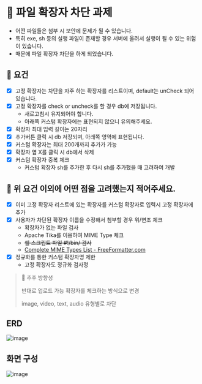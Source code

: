 # 📁 파일 확장자 차단 과제


- 어떤 파일들은 첨부 시 보안에 문제가 될 수 있습니다.
- 특히 exe, sh 등의 실행 파일이 존재할 경우 서버에 올려서 실행이 될 수 있는 위험이 있습니다.
- 때문에 파일 확장자 차단을 하게 되었습니다.

## 📍 요건

- [x]  고정 확장자는 차단을 자주 하는 확장자를 리스트이며, default는 unCheck 되어 있습니다.
- [x]  고정 확장자를 check or uncheck를 할 경우 db에 저장됩니다.
   - 새로고침시 유지되어야 합니다.
   - 아래쪽 커스텀 확장자에는 표현되지 않으니 유의해주세요.
- [x]  확장자 최대 입력 길이는 20자리
- [x]  추가버튼 클릭 시 db 저장되며, 아래쪽 영역에 표현됩니다.
- [x]  커스텀 확장자는 최대 200개까지 추가가 가능
- [x]  확장자 옆 X를 클릭 시 db에서 삭제
- [x]  커스텀 확장자 중복 체크
   - 커스텀 확장자 sh를 추가한 후 다시 sh를 추가했을 때 고려하여 개발

## 📍 위 요건 이외에 어떤 점을 고려했는지 적어주세요.

- [x]  이미 고정 확장자 리스트에 있는 확장자를 커스텀 확장자로 입력시 고정 확장자에 추가
- [x]  사용자가 차단된 확장자 이름을 수정해서 첨부할 경우 위/변조 체크
   - 확장자가 없는 파일 검사
   - Apache Tika를 이용하여 MIME Type 체크
   - ~~쉘 스크립트 파일 #!/bin/ 검사~~
   - [Complete MIME Types List - FreeFormatter.com](https://www.freeformatter.com/mime-types-list.html)
- [x] 정규화를 통한 커스텀 확장자명 제한
  - 고정 확장자도 정규화 검사정

> 🤔 추후 방향성 
> 
> 반대로 업로드 가능 확장자를 체크하는 방식으로 변경
> 
> image, video, text, audio 유형별로 차단

## ERD
![image](https://github.com/PGRRR/block-file-extensions/assets/82517133/ac3b0d26-1d6a-4224-8b07-6c9732fbead8)

## 화면 구성
![image](https://github.com/PGRRR/block-file-extensions/assets/82517133/91232ca6-7126-4fca-a532-e1e300c7cc6c)